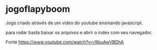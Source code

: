 # jogoflapyboom
Jogo criado através de um vídeo do youtube ensinando javascript.

para rodar basta baixar os arquivos e abrir o index com seu navegador.

Fonte https://www.youtube.com/watch?v=r9buAwVBDhA
